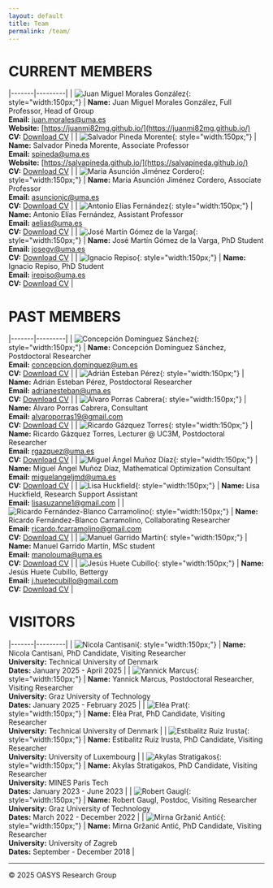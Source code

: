 ```yaml
---
layout: default
title: Team
permalink: /team/
---
```


# CURRENT MEMBERS

|-------|---------|
| ![Juan Miguel Morales González](/id/juanmi.jpg){: style="width:150px;"} | **Name:** Juan Miguel Morales González, Full Professor, Head of Group<br>**Email:** [juan.morales@uma.es](mailto:juan.morales@uma.es)<br>**Website:** [https://juanmi82mg.github.io/](https://juanmi82mg.github.io/)<br>**CV:** [Download CV](cv/juanmi.pdf) |
| ![Salvador Pineda Morente](/id/salva.jpeg){: style="width:150px;"} | **Name:** Salvador Pineda Morente, Associate Professor<br>**Email:** [spineda@uma.es](mailto:spineda@uma.es)<br>**Website:** [https://salvapineda.github.io/](https://salvapineda.github.io/)<br>**CV:** [Download CV](cv/salva.pdf) |
| ![Maria Asunción Jiménez Cordero](/id/asun.jpg){: style="width:150px;"} | **Name:** Maria Asunción Jiménez Cordero, Associate Professor<br>**Email:** [asuncionjc@uma.es](mailto:asuncionjc@uma.es)<br>**CV:** [Download CV](cv/asun.pdf) |
| ![Antonio Elías Fernández](/id/antonio.jpg){: style="width:150px;"} | **Name:** Antonio Elías Fernández, Assistant Professor<br>**Email:** [aelias@uma.es](mailto:aelias@uma.es)<br>**CV:** [Download CV](cv/antonio.pdf) |
| ![José Martín Gómez de la Varga](/id/jose.jpg){: style="width:150px;"} | **Name:** José Martín Gómez de la Varga, PhD Student<br>**Email:** [josegv@uma.es](mailto:josegv@uma.es)<br>**CV:** [Download CV](cv/jose.pdf) |
| ![Ignacio Repiso](/id/nacho.jpg){: style="width:150px;"} | **Name:** Ignacio Repiso, PhD Student<br>**Email:** [irepiso@uma.es](mailto:irepiso@uma.es)<br>**CV:** [Download CV](cv/nacho.pdf) |

# PAST MEMBERS 

|-------|---------|
| ![Concepción Domínguez Sánchez](/id/conchi.jpg){: style="width:150px;"} | **Name:** Concepción Domínguez Sánchez, Postdoctoral Researcher<br>**Email:** [concepcion.dominguez@um.es](mailto:concepcion.dominguez@um.es)<br>**CV:** [Download CV](cv/concepcion.pdf) |
| ![Adrián Esteban Pérez](/id/adrian.jpg){: style="width:150px;"} | **Name:** Adrián Esteban Pérez, Postdoctoral Researcher<br>**Email:** [adrianesteban@uma.es](mailto:adrianesteban@uma.es)<br>**CV:** [Download CV](cv/adrian.pdf) |
| ![Álvaro Porras Cabrera](/id/alvaro.jpg){: style="width:150px;"} | **Name:** Álvaro Porras Cabrera, Consultant<br>**Email:** [alvaroporras19@gmail.com](mailto:alvaroporras19@gmail.com)<br>**CV:** [Download CV](cv/alvaro.pdf) |
| ![Ricardo Gázquez Torres](/id/ricardo2.jpg){: style="width:150px;"} | **Name:** Ricardo Gázquez Torres, Lecturer @ UC3M, Postdoctoral Researcher<br>**Email:** [rgazquez@uma.es](mailto:rgazquez@uma.es)<br>**CV:** [Download CV](cv/ricardo.pdf) |
| ![Miguel Ángel Muñoz Díaz](/id/miguel.png){: style="width:150px;"} | **Name:** Miguel Ángel Muñoz Díaz, Mathematical Optimization Consultant<br>**Email:** [miguelangeljmd@uma.es](mailto:miguelangeljmd@uma.es)<br>**CV:** [Download CV](cv/miguel.pdf) |
| ![Lisa Huckfield](/id/lisa.jpg){: style="width:150px;"} | **Name:** Lisa Huckfield, Research Support Assistant<br>**Email:** [lisasuzanne1@gmail.com](mailto:lisasuzanne1@gmail.com) |
| ![Ricardo Fernández-Blanco Carramolino](/id/ricardo1.png){: style="width:150px;"} | **Name:** Ricardo Fernández-Blanco Carramolino, Collaborating Researcher<br>**Email:** [ricardo.fcarramolino@gmail.com](mailto:ricardo.fcarramolino@gmail.com)<br>**CV:** [Download CV](cv/ricardo_fb.pdf) |
| ![Manuel Garrido Martín](/id/manuel.jpg){: style="width:150px;"} | **Name:** Manuel Garrido Martín, MSc student<br>**Email:** [manolouma@uma.es](mailto:manolouma@uma.es)<br>**CV:** [Download CV](cv/manuel.pdf) |
| ![Jesús Huete Cubillo](/id/jesus.jpg){: style="width:150px;"} | **Name:** Jesús Huete Cubillo, Bettergy<br>**Email:** [j.huetecubillo@gmail.com](mailto:j.huetecubillo@gmail.com)<br>**CV:** [Download CV](cv/jesus.pdf) |

# VISITORS

|-------|---------|
| ![Nicola Cantisani](/id/nicola.jpeg){: style="width:150px;"} | **Name:** Nicola Cantisani, PhD Candidate, Visiting Researcher<br>**University:** Technical University of Denmark<br>**Dates:** January 2025 - April 2025 |
| ![Yannick Marcus](/id/yannick.jpeg){: style="width:150px;"} | **Name:** Yannick Marcus, Postdoctoral Researcher, Visiting Researcher<br>**University:** Graz University of Technology<br>**Dates:** January 2025 - February 2025 |
| ![Eléa Prat](/id/elea.jpeg){: style="width:150px;"} | **Name:** Eléa Prat, PhD Candidate, Visiting Researcher<br>**University:** Technical University of Denmark |
| ![Estibalitz Ruiz Irusta](/id/estibalitz.jpeg){: style="width:150px;"} | **Name:** Estibalitz Ruiz Irusta, PhD Candidate, Visiting Researcher<br>**University:** University of Luxembourg |
| ![Akylas Stratigakos](/id/akylas.png){: style="width:150px;"} | **Name:** Akylas Stratigakos, PhD Candidate, Visiting Researcher<br>**University:** MINES Paris Tech<br>**Dates:** January 2023 - June 2023 |
| ![Robert Gaugl](/id/robert.jpg){: style="width:150px;"} | **Name:** Robert Gaugl, Postdoc, Visiting Researcher<br>**University:** Graz University of Technology<br>**Dates:** March 2022 - December 2022 |
| ![Mirna Gržanić Antić](/id/mirna.jpeg){: style="width:150px;"} | **Name:** Mirna Gržanić Antić, PhD Candidate, Visiting Researcher<br>**University:** University of Zagreb<br>**Dates:** September - December 2018 |

---

© 2025 OASYS Research Group